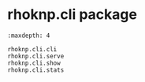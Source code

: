 # rhoknp.cli package

```{toctree}
:maxdepth: 4

rhoknp.cli.cli
rhoknp.cli.serve
rhoknp.cli.show
rhoknp.cli.stats
```
